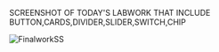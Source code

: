 SCREENSHOT OF TODAY'S LABWORK THAT INCLUDE BUTTON,CARDS,DIVIDER,SLIDER,SWITCH,CHIP

![FinalworkSS](https://github.com/edgysloth/AndroidButton/assets/121716676/a3bfbd90-a2f4-498f-b69f-ad551fd8a9e9)
